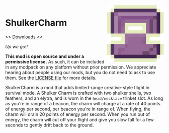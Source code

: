 <img src="icon.png" align="right" width="180px"/>

# ShulkerCharm


[>> Downloads <<](https://github.com/Boundarybreaker/ShulkerCharm/releases)

*Up we go!!*

**This mod is open source and under a permissive license.** As such, it can be included in any modpack on any platform without prior permission. We appreciate hearing about people using our mods, but you do not need to ask to use them. See the [LICENSE file](LICENSE) for more details.

SkulkerCharm is a mod that adds limited-range creative-style flight in survival mode. A Shulker Charm is crafted with two shulker shells, two feathers, and an elytra, and is worn in the `head/necklace` trinket slot. As long as you're in range of a beacon, the charm will charge at a rate of 40 points of energy per second, per beacon you're in range of. When flying, the charm will drain 20 points of energy per second. When you run out of energy, the charm will cut off your flight and give you slow fall for a few seconds to gently drift back to the ground.
